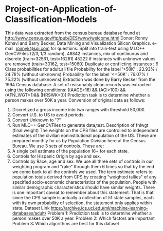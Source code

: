 # Project-on-Application-of-Classification-Models
This data was extracted from the census bureau database found at
http://www.census.gov/ftp/pub/DES/www/welcome.html
Donor: Ronny Kohavi and Barry Becker,
Data Mining and Visualization
Silicon Graphics.
e-mail: ronnyk@sgi.com for questions.
Split into train-test using MLC++ GenCVFiles (2/3, 1/3 random).
48842 instances, mix of continuous and discrete (train=32561, test=16281)
45222 if instances with unknown values are removed (train=30162, test=15060)
Duplicate or conflicting instances : 6
Class probabilities for adult.all file
Probability for the label '>50K' : 23.93% / 24.78% (without unknowns)
Probability for the label '<=50K' : 76.07% / 75.22% (without unknowns)
Extraction was done by Barry Becker from the 1994 Census database. A set of
reasonably clean records was extracted using the following conditions:
((AAGE>16) && (AGI>100) && (AFNLWGT>1)&& (HRSWK>0)) Prediction task is to
determine whether a person makes over 50K a year. Conversion of original data as
follows:
1. Discretized a gross income into two ranges with threshold 50,000.
2. Convert U.S. to US to avoid periods.
3. Convert Unknown to "?"
4. Run MLC++ GenCVFiles to generate data,test.
Description of fnlwgt (final weight)
The weights on the CPS files are controlled to independent estimates of the civilian
noninstitutional population of the US. These are prepared monthly for us by Population
Division here at the Census Bureau. We use 3 sets of controls.
These are:
1. A single cell estimate of the population 16+ for each state.
2. Controls for Hispanic Origin by age and sex.
3. Controls by Race, age and sex.
We use all three sets of controls in our weighting program and "rake" through them 6
times so that by the end we come back to all the controls we used.
The term estimate refers to population totals derived from CPS by creating "weighted
tallies" of any specified socio-economic characteristics of the population. People with
similar demographic characteristics should have similar weights. There is one important
caveat to remember about this statement. That is that since the CPS sample is actually a
collection of 51 state samples, each with its own probability of selection, the statement
only applies within state.
Dataset Link
https://archive.ics.uci.edu/ml/machine-learning-databases/adult/
Problem 1:
Prediction task is to determine whether a person makes over 50K a year.
Problem 2:
Which factors are important
Problem 3:
Which algorithms are best for this dataset
